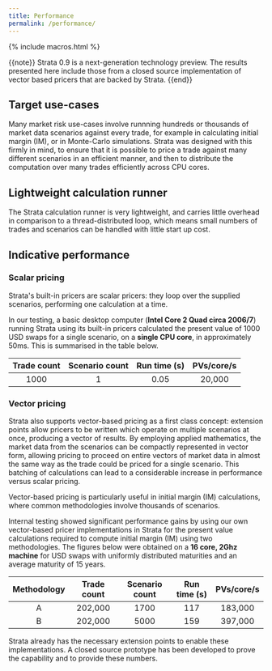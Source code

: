 ```yaml
---
title: Performance
permalink: /performance/
---
```


{% include macros.html %}

{{note}} Strata 0.9 is a next-generation technology preview.
The results presented here include those from a closed source implementation of vector based pricers that are backed by Strata. {{end}}


## Target use-cases

Many market risk use-cases involve runnning hundreds or thousands of market data scenarios against every trade,
for example in calculating initial margin (IM), or in Monte-Carlo simulations.
Strata was designed with this firmly in mind, to ensure that it is possible to price a trade against many different
scenarios in an efficient manner, and then to distribute the computation over many trades efficiently across CPU cores.


## Lightweight calculation runner

The Strata calculation runner is very lightweight, and carries little overhead in comparison to a thread-distributed
loop, which means small numbers of trades and scenarios can be handled with little start up cost.

## Indicative performance

### Scalar pricing

Strata's built-in pricers are scalar pricers: they loop over the supplied scenarios, performing one calculation at a time.

In our testing, a basic desktop computer (**Intel Core 2 Quad circa 2006/7**) running Strata using its built-in pricers
calculated the present value of 1000 USD swaps for a single scenario, on a **single CPU core**, in approximately 50ms.
This is summarised in the table below.

| Trade count |  Scenario count |  Run time (s) | PVs/core/s |
|:-----------:|:---------------:|:-------------:|:----------:|
| 1000        |              1  |     0.05      |   20,000   |


### Vector pricing

Strata also supports vector-based pricing as a first class concept: extension points allow pricers to be written which
operate on multiple scenarios at once, producing a vector of results. By employing applied mathematics, the market data
from the scenarios can be compactly represented in vector form, allowing pricing to proceed on entire vectors of
market data in almost the same way as the trade could be priced for a single scenario.
This batching of calculations can lead to a considerable increase in performance versus scalar pricing.

Vector-based pricing is particularly useful in initial margin (IM) calculations, where common methodologies
involve thousands of scenarios.

Internal testing showed significant performance gains by using our own vector-based pricer implementations in Strata
for the present value calculations required to compute initial margin (IM) using two methodologies.
The figures below were obtained on a **16 core, 2Ghz machine** for USD swaps with uniformly distributed
maturities and an average maturity of 15 years.

|  Methodology  | Trade count |  Scenario count |  Run time (s) | PVs/core/s |
|:-------------:|:-----------:|:---------------:|:-------------:|:----------:|
| A             |   202,000   |           1700  |     117       |   183,000  |
| B             |   202,000   |           5000  |     159       |   397,000  |

Strata already has the necessary extension points to enable these implementations.
A closed source prototype has been developed to prove the capability and to provide these numbers.
